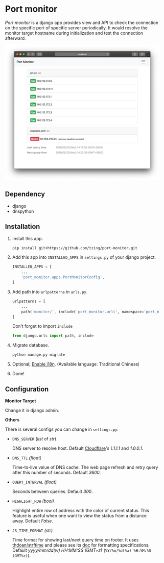 # Port monitor

*Port monitor* is a django app provides view and API to check the connection on the specific port of specific server periodically.
It would resolve the monitor target hostname during initialization and test the connection afterward.

![](./screenshot.png)


## Dependency

- django
- dnspython


## Installation

1. Install this app.

    ```bash
    pip install git+https://github.com/tzing/port-monitor.git
    ```

2. Add this app into `INSTALLED_APPS` in `settings.py` of your django project.

    ```py
    INSTALLED_APPS = [
        ...
        'port_monitor.apps.PortMonitorConfig',
    ]
    ```

3. Add path into `urlpatterns` in `urls.py`.

    ```py
    urlpatterns = [
        ...
        path('monitor/', include('port_monitor.urls', namespace='port_monitor')),
    ]
    ```

    Don't forget to import `include`

    ```py
    from django.urls import path, include
    ```

4. Migrate database.

    ```bash
    python manage.py migrate
    ```

5. Optional; [Enable i18n](https://docs.djangoproject.com/en/2.2/topics/i18n/translation/).
(Available language: Traditional Chinese)

6. Done!


## Configuration

**Monitor Target**

Change it in django admin.


**Others**

There is several configs you can change in `settings.py`:

- `DNS_SERVER` (*list* of *str*)

    DNS server to resolve host.
    Default [Cloudflare]'s *1.1.1.1* and *1.0.0.1*.

[Cloudflare]: https://1.1.1.1/

- `DNS_TTL` *(float)*

    Time-to-live value of DNS cache.
    The web page refresh and retry query after this number of seconds.
    Default *3600*.

- `QUERY_INTERVAL` *(float)*

    Seconds between queries. Default *300*.

- `HIGHLIGHT_ROW` *(bool)*

    Highlight entire row of address with the color of current status.
    This feature is useful when one want to view the status from a distance away. Default *False*.

- `JS_TIME_FORMAT` *(str)*

    Time format for showing last/next query time on footer.
    It uses [thdoan/strftime] and please see its [doc] for formatting specifications.
    Default *yyyy/mm/dd(w) HH:MM:SS (GMT+z)* (`%Y/%m/%d(%a) %H:%M:%S (GMT%z)`).

    [thdoan/strftime]: https://github.com/thdoan/strftime/
    [doc]: https://thdoan.github.io/strftime/
